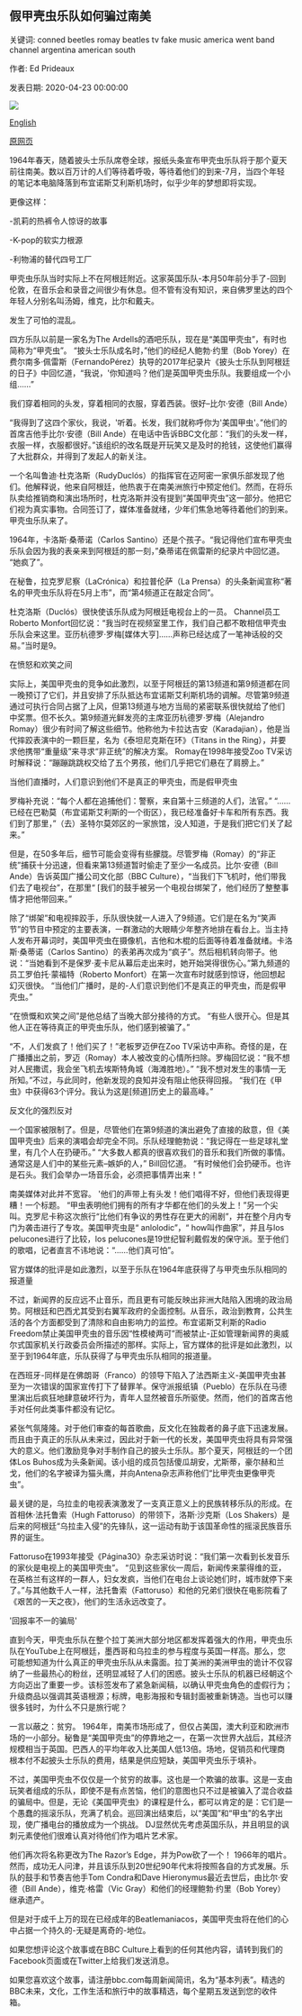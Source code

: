 ## 假甲壳虫乐队如何骗过南美

关键词: conned beetles romay beatles tv fake music america went band channel argentina american south

作者: Ed Prideaux

发表日期: 2020-04-23 00:00:00

![](https://ichef.bbci.co.uk/wwfeatures/live/624_351/images/live/p0/8b/ct/p08bctb8.jpg)

[English](How%20the%20fake%20Beatles%20conned%20South%20America.md)

[原网页](https://www.bbc.com/culture/story/20200423-how-the-fake-beatles-conned-south-america)

1964年春天，随着披头士乐队席卷全球，报纸头条宣布甲壳虫乐队将于那个夏天前往南美。数以百万计的人们等待着呼吸，等待着他们的到来-7月，当四个年轻的笔记本电脑降落到布宜诺斯艾利斯机场时，似乎少年的梦想即将实现。

更像这样：

-凯莉的热裤令人惊讶的故事

-K-pop的软实力根源

-利物浦的替代四号工厂

甲壳虫乐队当时实际上不在阿根廷附近。这家英国乐队-本月50年前分手了-回到伦敦，在音乐会和录音之间很少有休息。但不管有没有知识，来自佛罗里达的四个年轻人分别名叫汤姆，维克，比尔和戴夫。

发生了可怕的混乱。

四方乐队以前是一家名为The Ardells的酒吧乐队，现在是“美国甲壳虫”，有时也简称为“甲壳虫”。 “披头士乐队成名时，”他们的经纪人鲍勃·约里（Bob Yorey）在费尔南多·佩雷斯（FernandoPérez）执导的2017年纪录片《披头士乐队到阿根廷的日子》中回忆道，“我说，'你知道吗？他们是英国甲壳虫乐队。我要组成一个小组……”

我们穿着相同的头发，穿着相同的衣服，穿着西装。很好–比尔·安德（Bill Ande）

“我得到了这四个家伙，我说，'听着。长发，我们就称呼你为'美国甲虫'。”他们的首席吉他手比尔·安德（Bill Ande）在电话中告诉BBC文化部：“我们的头发一样，衣服一样，衣服都很好。”该组织的改名既是开玩笑又是及时的抢钱，这使他们赢得了大批群众，并得到了发起人的新关注。

一个名叫鲁迪·杜克洛斯（RudyDuclós）的指挥官在迈阿密一家俱乐部发现了他们。他解释说，他来自阿根廷，他热衷于在南美洲旅行中预定他们。然而，在将乐队卖给推销商和演出场所时，杜克洛斯并没有提到“美国甲壳虫”这一部​​分。他把它们视为真实事物。合同签订了，媒体准备就绪，少年们焦急地等待着他们的到来。甲壳虫乐队来了。

1964年，卡洛斯·桑蒂诺（Carlos Santino）还是个孩子。“我记得他们宣布甲壳虫乐队会因为我的表亲来到阿根廷的那一刻，”桑蒂诺在佩雷斯的纪录片中回忆道。 “她疯了”。

在秘鲁，拉克罗尼察（LaCrónica）和拉普伦萨（La Prensa）的头条新闻宣称“著名的甲壳虫乐队将在5月上市”，而“第4频道正在敲定合同”。

杜克洛斯（Duclós）很快使该乐队成为阿根廷电视台上的一员。 Channel员工Roberto Monfort回忆说：“我当时在视频室里工作，我们自己都不敢相信甲壳虫乐队会来这里。亚历杭德罗·罗梅[媒体大亨]……声称已经达成了一笔神话般的交易。”当时是9。

在愤怒和欢笑之间

实际上，美国甲壳虫的竞争如此激烈，以至于阿根廷的第13频道和第9频道都在同一晚预订了它们，并且安排了乐队抵达布宜诺斯艾利斯机场的调解。尽管第9频道通过可执​​行合同占据了上风，但第13频道与地方当局的紧密联系很快就给了他们中奖票。但不长久。第9频道光鲜发亮的主席亚历杭德罗·罗梅（Alejandro Romay）很少有时间了解这些细节。他称他为卡拉达吉安（Karadajian），他是当代摔跤表演中的一颗巨星，名为《泰坦尼克斯在环》（Titans in the Ring），并要求他携带“重量级”来寻求“非正统”的解决方案。 Romay在1998年接受Zoo TV采访时解释说：“蹦蹦跳跳权交给了五个男孩，他们几乎把它们悬在了肩膀上。”

当他们直播时，人们意识到他们不是真正的甲壳虫，而是假甲壳虫

罗梅补充说：“每个人都在追捕他们：警察，来自第十三频道的人们，法官。” “……已经在巴勒莫（布宜诺斯艾利斯的一个街区），我已经准备好卡车和所有东西。我们到了那里，”（去）圣特尔莫郊区的一家旅馆，没人知道，于是我们把它们关了起来。”

但是，在50多年后，细节可能会变得有些朦胧。尽管罗梅（Romay）的“非正统”捕获十分迅速，但看来第13频道暂时偷走了至少一名成员。比尔·安德（Bill Ande）告诉英国广播公司文化部（BBC Culture），“当我们下飞机时，他们带我们去了电视台”，在那里“ [我们的鼓手被另一个电视台绑架了，他们经历了整整事情才把他带回来。”

除了“绑架”和电视摔跤手，乐队很快就一人进入了9频道。它们是在名为“笑声节”的节目中预定的主要表演，一群激动的大眼睛少年整齐地排在看台上。当主持人发布开幕词时，美国甲壳虫在摄像机，吉他和木棍的后面等待着准备就绪。卡洛斯·桑蒂诺（Carlos Santino）的表弟再次成为“疯子”。然后相机转向带子。他说：“当她看到不是保罗·麦卡尼从幕后走出来时，她开始哭得很伤心。”第九频道的员工罗伯托·蒙福特（Roberto Monfort）在第一次宣布时就感到惊讶，他回想起幻灭很快。 “当他们广播时，是的-人们意识到他们不是真正的甲壳虫，而是假甲壳虫。”

“在愤慨和欢笑之间”是他总结了当晚大部分接待的方式。 “有些人很开心。但是其他人正在等待真正的甲壳虫乐队，他们感到被骗了。”

“不，人们发疯了！他们买了！”老板罗迈伊在Zoo TV采访中声称。奇怪的是，在广播播出之前，罗迈（Romay）本人被改变的心情所扫除。罗梅回忆说：“我不想对人民撒谎，我会坐飞机去埃斯特角城（海滩胜地）。” “我不想对发生的事情一无所知。”不过，与此同时，他新发现的良知并没有阻止他获得回报。 “我们在《甲虫》中获得63个评分。我认为这是[频道]历史上的最高峰。”

反文化的强烈反对

一个国家被限制了。但是，尽管他们在第9频道的演出避免了直接的敌意，但《美国甲壳虫》后来的演唱会却完全不同。乐队经理鲍勃说：“我记得在一些足球礼堂里，有几个人在扔硬币。” “大多数人都真的很喜欢我们的音乐和我们所做的事情。通常这是人们中的某些元素–嫉妒的人，” Bill回忆道。 “有时候他们会扔硬币。也许是石头。我们会举办一场音乐会，必须把事情弄出来！”

南美媒体对此并不宽容。 '他们的声带上有头发！他们唱得不好，但他们表现得更糟！一个标题。 “甲虫表明他们拥有的所有才华都在他们的头发上！”另一个尖叫。克罗尼卡称这次旅行“比他们有争议的男性存在更大的闹剧”，并在整个月内专门为袭击进行了专攻。美国甲壳虫是“ anlolodic”，“ how叫作曲家”，并且与los pelucones进行了比较，los pelucones是19世纪智利戴假发的保守派。至于他们的歌唱，记者直言不讳地说：“……他们真可怕”。

官方媒体的批评是如此激烈，以至于乐队在1964年底获得了与甲壳虫乐队相同的报道量

不过，新闻界的反应远不止音乐，而且更有可能反映出非洲大陆陷入困境的政治局势。阿根廷和巴西尤其受到右翼军政府的全面控制。从音乐，政治到教育，公共生活的各个方面都受到了清除和自由影响力的监控。布宜诺斯艾利斯的Radio Freedom禁止美国甲壳虫的音乐因“性模棱两可”而被禁止-正如管理新闻界的奥威尔式国家机关行政委员会所描述的那样。实际上，官方媒体的批评是如此激烈，以至于到1964年底，乐队获得了与甲壳虫乐队相同的报道量。

在西班牙-同样是在佛朗哥（Franco）的领导下陷入了法西斯主义-美国甲壳虫甚至为一次错误的国家宣传打下了替罪羊。保守派报纸镇（Pueblo）在乐队在马德里演出后疯狂地肆意破坏行为，青年人显然被音乐所驱使。然而，他们的首席吉他手对任何此类事件都没有记忆。

紧张气氛隆隆。对于他们审查的每首歌曲，反文化在独裁者的鼻子底下迅速发展。而且由于真正的乐队从未来过，因此对于新一代的长发，美国甲壳虫将具有异常强大的意义。他们激励竞争对手制作自己的披头士乐队。那个夏天，阿根廷的一个团体Los Buhos成为头条新闻。该小组的成员包括傻瓜胡安，尤斯蒂，豪尔赫和兰戈，他们的名字被译为猫头鹰，并向Antena杂志声称他们“比甲壳虫更像甲壳虫”。

最关键的是，乌拉圭的电视表演激发了一支真正意义上的民族转移乐队的形成。在首相休·法托鲁索（Hugh Fattoruso）的带领下，洛斯·沙克斯（Los Shakers）是后来的阿根廷“乌拉圭入侵”的先锋队，这一运动有助于该国革命性的摇滚民族音乐界的诞生。

Fattoruso在1993年接受《Página30》杂志采访时说：“我们第一次看到长发音乐的家伙是电视上的美国甲壳虫”。 “见到这些家伙一周后，新闻传来蒙得维的亚，在英格兰有这样的一群人，妇女发疯，当他们在电台上谈论她们时，城市就停下来了。”与其他数千人一样，法托鲁索（Fattoruso）和他的兄弟们很快在电影院看了《艰苦的一天之夜》，他们的生活永远改变了。

'回报率不一的骗局'

直到今天，甲壳虫乐队在整个拉丁美洲大部分地区都发挥着强大的作用，甲壳虫乐队在YouTube上在阿根廷，墨西哥和乌拉圭的参与程度与英国一样高。那么，您可能想知道为什么真正的甲壳虫乐队从未露面。拉丁美洲的美洲甲虫的诡计不仅容纳了一些最热心的粉丝，还明显减轻了人们的困惑。披头士乐队的机器已经朝这个方向迈出了重要一步。该标签发布了紧急新闻稿，以确认甲壳虫角色的虚假行为；升级商品以强调其英语根源；标牌，电影海报和专辑封面被重新铸造。当也可以赚很多钱时，为什么不只是旅行呢？

一言以蔽之：贫穷。 1964年，南美市场形成了，但仅占美国，澳大利亚和欧洲市场的一小部分。秘鲁是“美国甲壳虫”的停靠地之一，在第一次世界大战后，其经济规模相当于英国。巴西人的平均年收入比美国人低13倍。场地，促销员和代理商根本付不起披头士乐队的费用，结果是供应短缺，美国甲壳虫乐于填补。

不过，美国甲壳虫不仅仅是一个贫穷的故事。这也是一个欺骗的故事。这是一支由玩笑者组成的乐队，即使不是有点苦恼，他们的意图也只不过是被骗入了混合收益的骗局中。但是，无论《美国甲壳虫》的课程是什么，都可以肯定的是：它们是一个愚蠢的摇滚乐队，充满了机会。巡回演出结束后，以“美国”和“甲虫”的名字出现，使广播电台的播放成为一个挑战。 DJ显然优先考虑英国乐队，并且明显的讽刺元素使他们很难认真对待他们作为唱片艺术家。

他们再次将名称更改为The Razor’s Edge，并为Pow砍了一个！ 1966年的唱片。然而，成功无人问津，并且该乐队到20世纪90年代末将按照各自的方式发展。乐队的鼓手和节奏吉他手Tom Condra和Dave Hieronymus最近去世后，由比尔·安德（Bill Ande），维克·格雷（Vic Gray）和他们的经理鲍勃·约里（Bob Yorey）继承遗产。

但是对于成千上万的现在已经成年的Beatlemaniacos，美国甲壳虫将在他们的心中占据一个持久的-无疑是离奇的-地位。

如果您想评论这个故事或在BBC Culture上看到的任何其他内容，请转到我们的Facebook页面或在Twitter上给我们发送消息。

如果您喜欢这个故事，请注册bbc.com每周新闻简讯，名为“基本列表”。精选的BBC未来，文化，工作生活和旅行中的故事精选，每个星期五发送到您的收件箱。